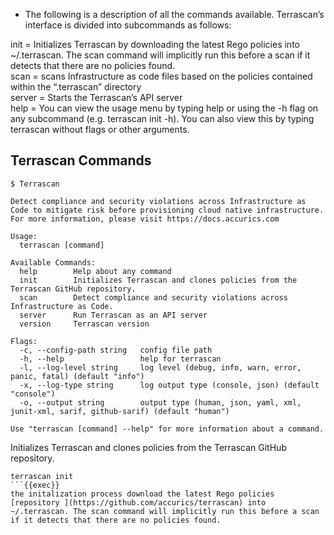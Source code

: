 

- The following is a description of all the commands available. Terrascan’s interface is divided into subcommands as follows: <br>

init = Initializes Terrascan by downloading the latest Rego policies into ~/.terrascan. The scan command will implicitly run this before a scan if it detects that there are no policies found. <br>
scan = scans Infrastructure as code files based on the policies contained within the “.terrascan” directory <br>
server = Starts the Terrascan’s API server <br>
help = You can view the usage menu by typing help or using the -h flag on any subcommand (e.g. terrascan init -h). You can also view this by typing terrascan without flags or other arguments. <br>

 ## Terrascan Commands 
```
$ Terrascan

Detect compliance and security violations across Infrastructure as Code to mitigate risk before provisioning cloud native infrastructure.
For more information, please visit https://docs.accurics.com

Usage:
  terrascan [command]

Available Commands:
  help        Help about any command
  init        Initializes Terrascan and clones policies from the Terrascan GitHub repository.
  scan        Detect compliance and security violations across Infrastructure as Code.
  server      Run Terrascan as an API server
  version     Terrascan version

Flags:
  -c, --config-path string   config file path
  -h, --help                 help for terrascan
  -l, --log-level string     log level (debug, info, warn, error, panic, fatal) (default "info")
  -x, --log-type string      log output type (console, json) (default "console")
  -o, --output string        output type (human, json, yaml, xml, junit-xml, sarif, github-sarif) (default "human")

Use "terrascan [command] --help" for more information about a command.

```

Initializes Terrascan and clones policies from the Terrascan GitHub repository.
```
terrascan init
```{{exec}}
the initalization process download the latest Rego policies [repository ](https://github.com/accurics/terrascan) into ~/.terrascan. The scan command will implicitly run this before a scan if it detects that there are no policies found.

